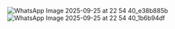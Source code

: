 ![WhatsApp Image 2025-09-25 at 22 54 40_e38b885b](https://github.com/user-attachments/assets/8e38f306-c276-4ce0-a723-47403f676916)
![WhatsApp Image 2025-09-25 at 22 54 40_1b6b94df](https://github.com/user-attachments/assets/68ee8017-5f3e-4c06-abdb-ead6fedf0d61)





